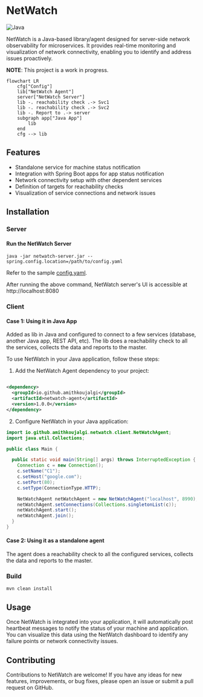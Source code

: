 # NetWatch

![Java](https://img.shields.io/badge/Java-11_+-green.svg?style=just-the-message&labelColor=gray)

NetWatch is a Java-based library/agent designed for server-side network observability for
microservices. It provides real-time
monitoring and visualization of network connectivity, enabling you to identify and address issues
proactively.

**NOTE**: This project is a work in progress.

```mermaid
flowchart LR
    cfg["Config"]
    lib["NetWatch Agent"]
    server["NetWatch Server"]
    lib -. reachability check .-> Svc1
    lib -. reachability check .-> Svc2
    lib -. Report to .-> server
    subgraph app["Java App"]
        lib
    end
    cfg --> lib
```

## Features

- Standalone service for machine status notification
- Integration with Spring Boot apps for app status notification
- Network connectivity setup with other dependent services
- Definition of targets for reachability checks
- Visualization of service connections and network issues

## Installation

### Server

#### Run the NetWatch Server

```shell
java -jar netwatch-server.jar --spring.config.location=/path/to/config.yaml
```

Refer to the
sample [config.yaml](https://github.com/amithkoujalgi/NetWatch/blob/main/server/src/main/resources/application.yaml).

After running the above command, NetWatch server's UI is accessible at http://localhost:8080

### Client

#### Case 1: Using it in Java App

Added as lib in Java and configured to connect to a few services (database, another Java app, REST
API, etc).
The lib does a reachability check to all the services, collects the data and reports to the master.

To use NetWatch in your Java application, follow these steps:

1. Add the NetWatch Agent dependency to your project:

```xml

<dependency>
  <groupId>io.github.amithkoujalgi</groupId>
  <artifactId>netwatch-agent</artifactId>
  <version>1.0.0</version>
</dependency>
```

2. Configure NetWatch in your Java application:

```java
import io.github.amithkoujalgi.netwatch.client.NetWatchAgent;
import java.util.Collections;

public class Main {

  public static void main(String[] args) throws InterruptedException {
    Connection c = new Connection();
    c.setName("C1");
    c.setHost("google.com");
    c.setPort(80);
    c.setType(ConnectionType.HTTP);

    NetWatchAgent netWatchAgent = new NetWatchAgent("localhost", 8990);
    netWatchAgent.setConnections(Collections.singletonList(c));
    netWatchAgent.start();
    netWatchAgent.join();
  }
}
```

#### Case 2: Using it as a standalone agent

The agent does a reachability check to all the configured services, collects the data and reports to
the master.

### Build

```shell
mvn clean install
```

## Usage

Once NetWatch is integrated into your application, it will automatically post heartbeat messages to
notify the status of
your machine and application.
You can visualize this data using the NetWatch dashboard to identify any failure points or network
connectivity issues.

## Contributing

Contributions to NetWatch are welcome! If you have any ideas for new features, improvements, or bug
fixes, please open
an issue or submit a pull request on GitHub.

